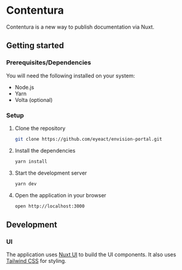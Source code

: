 # Contentura

Contentura is a new way to publish documentation via Nuxt.

## Getting started

### Prerequisites/Dependencies

You will need the following installed on your system:

- Node.js
- Yarn
- Volta (optional)

### Setup

1. Clone the repository

   ```bash
   git clone https://github.com/eyeact/envision-portal.git
   ```

2. Install the dependencies

   ```bash
   yarn install
   ```

3. Start the development server

   ```bash
   yarn dev
   ```

4. Open the application in your browser

   ```bash
   open http://localhost:3000
   ```

## Development

### UI

The application uses [Nuxt UI](https://ui.nuxt.com) to build the UI components. It also uses [Tailwind CSS](https://tailwindcss.com) for styling.
